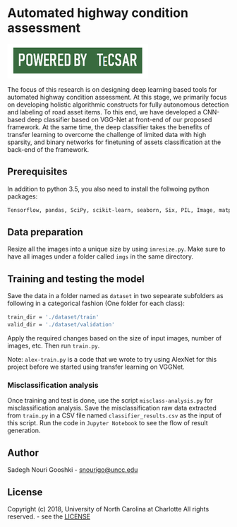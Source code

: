 # Automated highway condition assessment
![POWERED BY TeCSAR](https://raw.githubusercontent.com/TeCSAR-UNCC/Deep_RACE/master/logo/tecsarPowerBy.png)

The focus of this research is on designing deep learning based tools for automated highway condition assessment. At this stage, we primarily focus on developing holistic algorithmic constructs for fully autonomous detection and labeling of road asset items. To this end, we have developed a CNN-based deep classifier based on VGG-Net at front-end of our proposed framework. At the same time, the deep classifier takes the benefits of transfer learning to overcome the challenge of limited data with high sparsity, and binary networks for finetuning of assets classification at the back-end of the framework.
## Prerequisites

In addition to python 3.5, you also need to install the follwoing python packages:
```bash
Tensorflow, pandas, SciPy, scikit-learn, seaborn, Six, PIL, Image, matplotlib
```

## Data preparation

Resize all the images into a unique size by using `imresize.py`. Make sure to have all images under a folder called `imgs` in the same directory.

## Training and testing the model
Save the data in a folder named as `dataset` in two sepearate subfolders as following in a categorical fashion (One folder for each class):
```bash
train_dir = './dataset/train'
valid_dir = './dataset/validation'
```
Apply the required changes based on the size of input images, number of images, etc. Then run `train.py`.

Note: `alex-train.py` is a code that we wrote to try using AlexNet for this project before we started using transfer learning on VGGNet.

### Misclassification analysis
Once training and test is done, use the script `misclass-analysis.py` for misclassification analysis. Save the misclassification raw data extracted from `train.py` in a CSV file named `classifier_results.csv` as the input of this script. Run the code in `Jupyter Notebook` to see the flow of result generation.

## Author
 Sadegh Nouri Gooshki - [snourigo@uncc.edu](snourigo@uncc.edu)

## License
Copyright (c) 2018, University of North Carolina at Charlotte All rights reserved. - see the [LICENSE](?)
